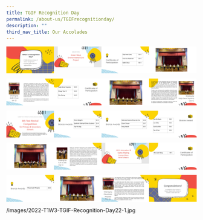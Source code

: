 ```yaml
---
title: TGIF Recognition Day
permalink: /about-us/TGIFrecognitionday/
description: ""
third_nav_title: Our Accolades
---
```

<p>
<img align="left" src="/images/2022-T1W3-TGIF-Recognition-Day2.jpg" style="width:25%">  
</p> 

<p>
<img align="left" src="/images/2022-T1W3-TGIF-Recognition-Day3.jpg" style="width:25%">  
</p> 

<p>  
<img align="left" src="/images/2022-T1W3-TGIF-Recognition-Day4.jpg" style="width:25%">  
</p> 

<p>
<img align="left" src="/images/2022-T1W3-TGIF-Recognition-Day5.jpg" style="width:25%">  
</p>



<br clear="left">


<p>
<img align="left" src="/images/2022-T1W3-TGIF-Recognition-Day6.jpg" style="width:25%">  
</p> 

<p>
<img align="left" src="/images/2022-T1W3-TGIF-Recognition-Day7.jpg" style="width:25%">  
</p> 

<p>  
<img align="left" src="/images/2022-T1W3-TGIF-Recognition-Day8-1.jpg" style="width:25%">  
</p> 

<p>
<img align="left" src="/images/2022-T1W3-TGIF-Recognition-Day9-1.jpg" style="width:25%">  
</p>

<br clear="left">

<p>
<img align="left" src="/images/2022-T1W3-TGIF-Recognition-Day10-1.jpg" style="width:25%">  
</p> 

<p>
<img align="left" src="/images/2022-T1W3-TGIF-Recognition-Day11-1.jpg" style="width:25%">  
</p> 

<p>  
<img align="left" src="/images/2022-T1W3-TGIF-Recognition-Day12-1.jpg" style="width:25%">  
</p> 

<p>
<img align="left" src="/images/2022-T1W3-TGIF-Recognition-Day13-1.jpg" style="width:25%">  
</p>

<br clear="left">

<p>
<img align="left" src="/images/2022-T1W3-TGIF-Recognition-Day14-1.jpg" style="width:25%">  
</p> 

<p>
<img align="left" src="/images/2022-T1W3-TGIF-Recognition-Day15-1.jpg" style="width:25%">  
</p> 

<p>  
<img align="left" src="/images/2022-T1W3-TGIF-Recognition-Day16-1.jpg" style="width:25%">  
</p> 

<p>
<img align="left" src="/images/2022-T1W3-TGIF-Recognition-Day17-1.jpg" style="width:25%">  
</p>

<br clear="left">


<p>  
<img align="left" src="/images/2022-T1W3-TGIF-Recognition-Day18-1.jpg" style="width:25%">  
</p><p>  
<img align="left" src="/images/2022-T1W3-TGIF-Recognition-Day19-1.jpg" style="width:25%">  
</p><p>  
<img align="left" src="/images/2022-T1W3-TGIF-Recognition-Day20-1.jpg" style="width:25%">  
</p><p>  
<img align="left" src="/images/2022-T1W3-TGIF-Recognition-Day21-1.jpg" style="width:25%">  
</p><br clear="left">

<p>
<img align="left" style="width:25%">  
</p>
/images/2022-T1W3-TGIF-Recognition-Day22-1.jpg
